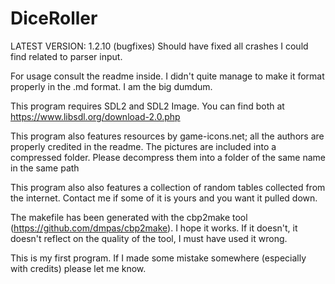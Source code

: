 # DiceRoller

LATEST VERSION: 1.2.10 (bugfixes)
Should have fixed all crashes I could find related to parser input.

For usage consult the readme inside. I didn't quite manage to make it format properly in the .md format. I am the big dumdum.

This program requires SDL2 and SDL2 Image. You can find both at https://www.libsdl.org/download-2.0.php

This program also features resources by game-icons.net; all the authors are properly credited in the readme. The pictures are included into a compressed folder. Please decompress them into a folder of the same name in the same path

This program also also features a collection of random tables collected from the internet. Contact me if some of it is yours and you want it pulled down.

The makefile has been generated with the cbp2make tool (https://github.com/dmpas/cbp2make). I hope it works. If it doesn't, it doesn't reflect on the quality of the tool, I must have used it wrong.



This is my first program. If I made some mistake somewhere (especially with credits) please let me know.
